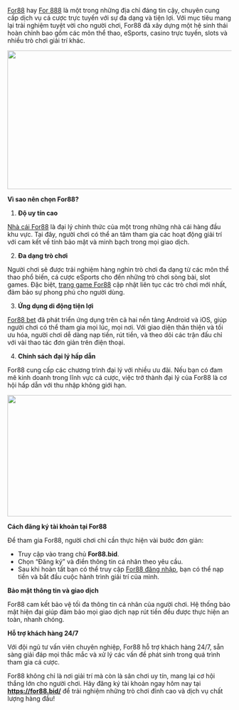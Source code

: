 <p><a href="https://for88.bid/">For88</a> hay <a href="https://for88.bid/">For 888</a> l&agrave; một trong những địa chỉ đ&aacute;ng tin cậy, chuy&ecirc;n cung cấp dịch vụ c&aacute; cược trực tuyến với sự đa dạng v&agrave; tiện lợi. Với mục ti&ecirc;u mang lại trải nghiệm tuyệt vời cho người chơi, For88 đ&atilde; x&acirc;y dựng một hệ sinh th&aacute;i ho&agrave;n chỉnh bao gồm c&aacute;c m&ocirc;n thể thao, eSports, casino trực tuyến, slots v&agrave; nhiều tr&ograve; chơi giải tr&iacute; kh&aacute;c.</p>
<p><img src="https://pbs.twimg.com/media/GZajWAdacAA1aeb?format=jpg&amp;name=900x900" alt="" width="820" height="312" /></p>
<p><strong>V&igrave; sao n&ecirc;n chọn For88?</strong></p>
<ol>
<li><strong> Độ uy t&iacute;n cao</strong></li>
</ol>
<p><a href="https://for88.bid/">Nh&agrave; c&aacute;i For88</a> l&agrave; đại l&yacute; ch&iacute;nh thức của một trong những nh&agrave; c&aacute;i h&agrave;ng đầu khu vực. Tại đ&acirc;y, người chơi c&oacute; thể an t&acirc;m tham gia c&aacute;c hoạt động giải tr&iacute; với cam kết về t&iacute;nh bảo mật v&agrave; minh bạch trong mọi giao dịch.</p>
<ol start="2">
<li><strong> Đa dạng tr&ograve; chơi</strong></li>
</ol>
<p>Người chơi sẽ được trải nghiệm h&agrave;ng ngh&igrave;n tr&ograve; chơi đa dạng từ c&aacute;c m&ocirc;n thể thao phổ biến, c&aacute; cược eSports cho đến những tr&ograve; chơi s&ograve;ng b&agrave;i, slot games. Đặc biệt, <a href="https://for88.bid/">trang game For88</a> cập nhật li&ecirc;n tục c&aacute;c tr&ograve; chơi mới nhất, đảm bảo sự phong ph&uacute; cho người d&ugrave;ng.</p>
<ol start="3">
<li><strong> Ứng dụng di động tiện lợi</strong></li>
</ol>
<p><a href="https://for88.bid/">For88 bet</a> đ&atilde; ph&aacute;t triển ứng dụng tr&ecirc;n cả hai nền tảng Android v&agrave; iOS, gi&uacute;p người chơi c&oacute; thể tham gia mọi l&uacute;c, mọi nơi. Với giao diện th&acirc;n thiện v&agrave; tối ưu h&oacute;a, người chơi dễ d&agrave;ng nạp tiền, r&uacute;t tiền, v&agrave; theo d&otilde;i c&aacute;c trận đấu chỉ với v&agrave;i thao t&aacute;c đơn giản tr&ecirc;n điện thoại.</p>
<ol start="4">
<li><strong> Ch&iacute;nh s&aacute;ch đại l&yacute; hấp dẫn</strong></li>
</ol>
<p>For88 cung cấp c&aacute;c chương tr&igrave;nh đại l&yacute; với nhiều ưu đ&atilde;i. Nếu bạn c&oacute; đam m&ecirc; kinh doanh trong lĩnh vực c&aacute; cược, việc trở th&agrave;nh đại l&yacute; của For88 l&agrave; cơ hội hấp dẫn với thu nhập kh&ocirc;ng giới hạn.</p>
<p><img src="https://pbs.twimg.com/profile_banners/1843833465227419648/1728440221/1500x500" alt="" width="819" height="273" /></p>
<p><strong>C&aacute;ch đăng k&yacute; t&agrave;i khoản tại For88</strong></p>
<p>Để tham gia For88, người chơi chỉ cần thực hiện v&agrave;i bước đơn giản:</p>
<ul>
<li>Truy cập v&agrave;o trang chủ <strong>For88.bid</strong>.</li>
<li>Chọn &ldquo;Đăng k&yacute;&rdquo; v&agrave; điền th&ocirc;ng tin c&aacute; nh&acirc;n theo y&ecirc;u cầu.</li>
<li>Sau khi ho&agrave;n tất bạn c&oacute; thể truy cập <a href="https://for88.bid/">For88 đăng nhập</a>, bạn c&oacute; thể nạp tiền v&agrave; bắt đầu cuộc h&agrave;nh tr&igrave;nh giải tr&iacute; của m&igrave;nh.</li>
</ul>
<p><strong>Bảo mật th&ocirc;ng tin v&agrave; giao dịch</strong></p>
<p>For88 cam kết bảo vệ tối đa th&ocirc;ng tin c&aacute; nh&acirc;n của người chơi. Hệ thống bảo mật hiện đại gi&uacute;p đảm bảo mọi giao dịch nạp r&uacute;t tiền đều được thực hiện an to&agrave;n, nhanh ch&oacute;ng.</p>
<p><strong>Hỗ trợ kh&aacute;ch h&agrave;ng 24/7</strong></p>
<p>Với đội ngũ tư vấn vi&ecirc;n chuy&ecirc;n nghiệp, For88 hỗ trợ kh&aacute;ch h&agrave;ng 24/7, sẵn s&agrave;ng giải đ&aacute;p mọi thắc mắc v&agrave; xử l&yacute; c&aacute;c vấn đề ph&aacute;t sinh trong qu&aacute; tr&igrave;nh tham gia c&aacute; cược.</p>
<p>For88 kh&ocirc;ng chỉ l&agrave; nơi giải tr&iacute; m&agrave; c&ograve;n l&agrave; s&acirc;n chơi uy t&iacute;n, mang lại cơ hội thắng lớn cho người chơi. H&atilde;y đăng k&yacute; t&agrave;i khoản ngay h&ocirc;m nay tại <strong><a href="https://for88.bid/">https://for88.bid/</a></strong> để trải nghiệm những tr&ograve; chơi đỉnh cao v&agrave; dịch vụ chất lượng h&agrave;ng đầu!</p>
<p>&nbsp;</p>